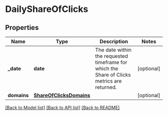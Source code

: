 # DailyShareOfClicks

## Properties
Name | Type | Description | Notes
------------ | ------------- | ------------- | -------------
**_date** | **date** | The date within the requested timeframe for which the Share of Clicks metrics are returned. | [optional] 
**domains** | [**ShareOfClicksDomains**](ShareOfClicksDomains.md) |  | [optional] 

[[Back to Model list]](../README.md#documentation-for-models) [[Back to API list]](../README.md#documentation-for-api-endpoints) [[Back to README]](../README.md)

